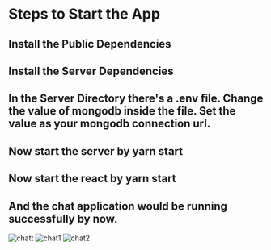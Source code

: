 # Steps to Start the App

## Install the Public Dependencies
## Install the Server Dependencies
## In the Server Directory there's a .env file. Change the value of mongodb inside the file. Set the value as your mongodb connection url.
## Now start the server by yarn start
## Now start the react by yarn start
## And the chat application would be running successfully by now.
![chatt](https://user-images.githubusercontent.com/108029724/200821476-ab421f21-bb03-4175-965d-b05f4ad27f70.PNG)
![chat1](https://user-images.githubusercontent.com/108029724/200821539-f5df0afc-42e0-4828-b8ba-abe77cb60fb7.PNG)
![chat2](https://user-images.githubusercontent.com/108029724/200821556-e3ca49b0-2463-4f6d-bbdd-17812021b0f6.PNG)
